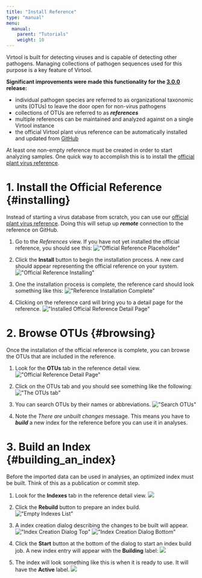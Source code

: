 ```yaml
---
title: "Install Reference"
type: "manual"
menu:
  manual:
    parent: "Tutorials"
    weight: 10
---
```


Virtool is built for detecting viruses and is capable of detecting other pathogens. Managing collections of pathogen sequences used for this purpose is a key feature of Virtool.

**Significant improvements were made this functionality for the [3.0.0](https://github.com/virtool/virtool/releases) release:**

- individual pathogen species are referred to as organizational taxonomic units (OTUs) to leave the door open for non-virus pathogens
- collections of OTUs are referred to as **_references_**
- multiple references can be maintained and analyzed against on a single Virtool instance
- the official Virtool plant virus reference can be automatically installed and updated from [GitHub](https://github.com/virtool/ref-plant-viruses)

At least one non-empty reference must be created in order to start analyzing samples. One quick way to accomplish this is to install the [official plant virus reference](https://github.com/virtool/ref-plant-viruses).

# 1. Install the Official Reference {#installing}

Instead of starting a virus database from scratch, you can use our [official plant virus reference](https://www.virtool.ca/downloads). Doing this will setup up **_remote_** connection to the reference on GitHub.

1. Go to the _References_ view. If you have not yet installed the official reference, you should see this:
   !["Official Reference Placeholder"](install_placeholder.png)

2. Click the **Install** button to begin the installation process. A new card should appear representing the official reference on your system.
   !["Official Reference Installing"](installing.png)

3. One the installation process is complete, the reference card should look something like this:
   !["Reference Installation Complete"](install_complete.png)

4. Clicking on the reference card will bring you to a detail page for the reference.
   !["Installed Official Reference Detail Page"](installed_detail.png)

# 2. Browse OTUs {#browsing}

Once the installation of the official reference is complete, you can browse the OTUs that are included in the reference.

1. Look for the **OTUs** tab in the reference detail view.
   !["Official Reference Detail Page"](installed_detail.png)

2. Click on the OTUs tab and you should see something like the following:
   !["The OTUs tab"](otus.png)

3. You can search OTUs by their names or abbreviations.
   !["Search OTUs"](search.png)

4. Note the _There are unbuilt changes_ message. This means you have to **_build_** a new index for the reference before you can use it in analyses.

# 3. Build an Index {#building_an_index}

Before the imported data can be used in analyses, an optimized index must be built. Think of this as a publication or commit step.

1. Look for the **Indexes** tab in the reference detail view.
   ![](indexes_tab.png)

2. Click the **Rebuild** button to prepare an index build.
   !["Empty Indexes List"](indexes.png)

3. A index creation dialog describing the changes to be built will appear.
   !["Index Creation Dialog Top"](create_index_1.png)
   !["Index Creation Dialog Bottom"](create_index_2.png)

4. Click the **Start** button at the bottom of the dialog to start an index build job. A new index entry will appear with the **Building** label:
   ![](index_building.png)

5. The index will look something like this is when it is ready to use. It will have the **Active** label.
   ![](index_ready.png)
